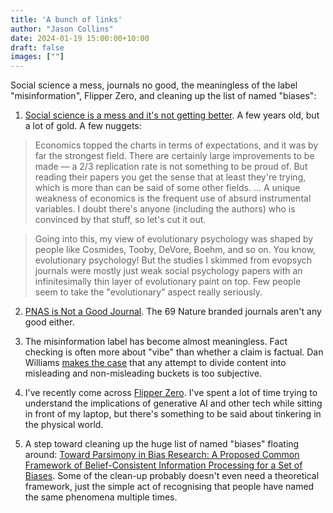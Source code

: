 ```yaml
---
title: 'A bunch of links'
author: "Jason Collins"
date: 2024-01-19 15:00:00+10:00
draft: false
images: [""]
---
```


Social science a mess, journals no good, the meaningless of the label "misinformation", Flipper Zero, and cleaning up the list of named "biases":

1. [Social science is a mess and it's not getting better](https://fantasticanachronism.com/2020/09/11/whats-wrong-with-social-science-and-how-to-fix-it/). A few years old, but a lot of gold. A few nuggets:

> Economics topped the charts in terms of expectations, and it was by far the strongest field. There are certainly large improvements to be made — a 2/3 replication rate is not something to be proud of. But reading their papers you get the sense that at least they're trying, which is more than can be said of some other fields. ... A unique weakness of economics is the frequent use of absurd instrumental variables. I doubt there's anyone (including the authors) who is convinced by that stuff, so let's cut it out.

> Going into this, my view of evolutionary psychology was shaped by people like Cosmides, Tooby, DeVore, Boehm, and so on. You know, evolutionary psychology! But the studies I skimmed from evopsych journals were mostly just weak social psychology papers with an infinitesimally thin layer of evolutionary paint on top. Few people seem to take the "evolutionary" aspect really seriously.

2. [PNAS is Not a Good Journal](https://getsyeducated.substack.com/p/pnas-is-not-a-good-journal). The 69 Nature branded journals aren't any good either.

3. The misinformation label has become almost meaningless. Fact checking is often more about "vibe" than whether a claim is factual. Dan Williams [makes the case](https://www.conspicuouscognition.com/p/misinformation-researchers-are-wrong) that any attempt to divide content into misleading and non-misleading buckets is too subjective. 

4. I've recently come across [Flipper Zero](https://flipperzero.one). I've spent a lot of time trying to understand the implications of generative AI and other tech while sitting in front of my laptop, but there's something to be said about tinkering in the physical world.

5. A step toward cleaning up the huge list of named "biases" floating around: [Toward Parsimony in Bias Research: A Proposed Common Framework of Belief-Consistent Information Processing for a Set of Biases](https://doi.org/10.1177/17456916221148147). Some of the clean-up probably doesn't even need a theoretical framework, just the simple act of recognising that people have named the same phenomena multiple times.